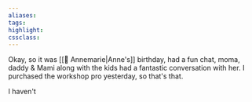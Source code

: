 ```yaml
---
aliases:  
tags:
highlight:  
cssclass:
---
```


Okay, so it was [[👤 Annemarie|Anne's]] birthday, had a fun chat, moma, daddy & Mami along with the kids had a fantastic conversation with her.
I purchased the workshop pro yesterday, so that's that.

I haven't 
